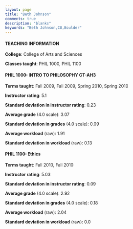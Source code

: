 ```yaml
---
layout: page
title: "Beth Johnson" 
comments: true
description: "blanks"
keywords: "Beth Johnson,CU,Boulder"
---
```

<head>
<script src="https://ajax.googleapis.com/ajax/libs/jquery/2.1.3/jquery.min.js"></script>
<script src="https://dl.dropboxusercontent.com/s/pc42nxpaw1ea4o9/highcharts.js?dl=0"></script>
<!-- <script src="../assets/js/highcharts.js"></script> -->
<style type="text/css">@font-face {
	font-family: "Bebas Neue";
	src: url(https://www.filehosting.org/file/details/544349/BebasNeue Regular.otf) format("opentype");
	}
	h1.Bebas { 
		font-family: "Bebas Neue", Verdana, Tahoma;
	}
</style>
</head>
	   
#### TEACHING INFORMATION

**College**: College of Arts and Sciences

**Classes taught**: PHIL 1000, PHIL 1100

#### PHIL 1000: INTRO TO PHILOSOPHY GT-AH3

**Terms taught**: Fall 2009, Fall 2009, Spring 2010, Spring 2010

**Instructor rating**: 5.1

**Standard deviation in instructor rating**: 0.23

**Average grade** (4.0 scale): 3.07

**Standard deviation in grades** (4.0 scale): 0.09

**Average workload** (raw): 1.91

**Standard deviation in workload** (raw): 0.13

#### PHIL 1100: Ethics

**Terms taught**: Fall 2010, Fall 2010

**Instructor rating**: 5.03

**Standard deviation in instructor rating**: 0.09

**Average grade** (4.0 scale): 2.92

**Standard deviation in grades** (4.0 scale): 0.18

**Average workload** (raw): 2.04

**Standard deviation in workload** (raw): 0.0

